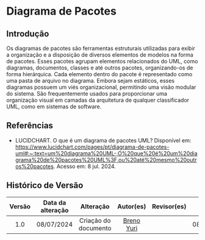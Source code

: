# Diagrama de Pacotes

## Introdução

Os diagramas de pacotes são ferramentas estruturais utilizadas para exibir a organização e a disposição de diversos elementos de modelos na forma de pacotes. Esses pacotes agrupam elementos relacionados do UML, como diagramas, documentos, classes e até outros pacotes, organizando-os de forma hierárquica. Cada elemento dentro do pacote é representado como uma pasta de arquivo no diagrama. Embora sejam estáticos, esses diagramas possuem um viés organizacional, permitindo uma visão modular do sistema. São frequentemente usados para proporcionar uma organização visual em camadas da arquitetura de qualquer classificador UML, como em sistemas de software.

## Referências

- LUCIDCHART. O que é um diagrama de pacotes UML? Disponível em: https://www.lucidchart.com/pages/pt/diagrama-de-pacotes-uml#:~:text=um%20diagrama%20UML-,O%20que%20é%20um%20diagrama%20de%20pacotes%20UML%3F,ou%20até%20mesmo%20outros%20pacotes. Acesso em: 8 jul. 2024.

## Histórico de Versão

| Versão | Data da alteração |             Alteração             |   Autor(es)   |           Revisor(es)       | Data de revisão |
| :----: | :---------------: | :-------------------------------: | :---------------------------------------------: | :---------------------------------------------: | :-------------: |
|  1.0   |       08/07/2024       |         Criação do documento        | [Breno Yuri](https://github.com/YuriBre) | | 08/07/2024 |
